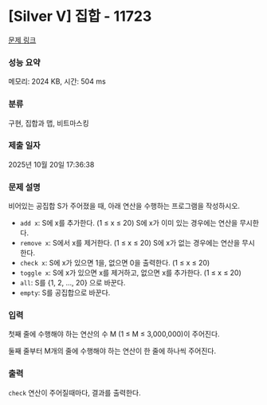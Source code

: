 # [Silver V] 집합 - 11723 

[문제 링크](https://www.acmicpc.net/problem/11723) 

### 성능 요약

메모리: 2024 KB, 시간: 504 ms

### 분류

구현, 집합과 맵, 비트마스킹

### 제출 일자

2025년 10월 20일 17:36:38

### 문제 설명

<p>비어있는 공집합 S가 주어졌을 때, 아래 연산을 수행하는 프로그램을 작성하시오.</p>

<ul>
	<li><code>add x</code>: S에 x를 추가한다. (1 ≤ x ≤ 20) S에 x가 이미 있는 경우에는 연산을 무시한다.</li>
	<li><code>remove x</code>: S에서 x를 제거한다. (1 ≤ x ≤ 20) S에 x가 없는 경우에는 연산을 무시한다.</li>
	<li><code>check x</code>: S에 x가 있으면 1을, 없으면 0을 출력한다. (1 ≤ x ≤ 20)</li>
	<li><code>toggle x</code>: S에 x가 있으면 x를 제거하고, 없으면 x를 추가한다. (1 ≤ x ≤ 20)</li>
	<li><code>all</code>: S를 {1, 2, ..., 20} 으로 바꾼다.</li>
	<li><code>empty</code>: S를 공집합으로 바꾼다.</li>
</ul>

### 입력 

 <p>첫째 줄에 수행해야 하는 연산의 수 M (1 ≤ M ≤ 3,000,000)이 주어진다.</p>

<p>둘째 줄부터 M개의 줄에 수행해야 하는 연산이 한 줄에 하나씩 주어진다.</p>

### 출력 

 <p><code>check</code> 연산이 주어질때마다, 결과를 출력한다.</p>

